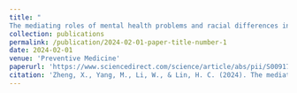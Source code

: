 ```yaml
---
title: "
The mediating roles of mental health problems and racial differences in the linkage between social media use and E-cigarette use among American youth"
collection: publications
permalink: /publication/2024-02-01-paper-title-number-1
date: 2024-02-01
venue: 'Preventive Medicine'
paperurl: 'https://www.sciencedirect.com/science/article/abs/pii/S0091743523004280'
citation: 'Zheng, X., Yang, M., Li, W., & Lin, H. C. (2024). The mediating roles of mental health problems and racial differences in the linkage between social media use and E-cigarette use among American youth. <i>Preventive Medicine, 179,</i> 107842.'
---
```


